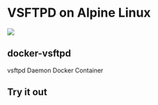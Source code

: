 # VSFTPD on Alpine Linux
[![](https://badge.imagelayers.io/rlesouef/alpine-transmission:latest.svg)](https://imagelayers.io/?images=rlesouef/alpine-transmission:latest 'Get your own badge on imagelayers.io')

## docker-vsftpd

vsftpd Daemon Docker Container

Try it out
----------
